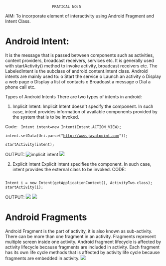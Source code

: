 
                         PRATICAL NO:5 
AIM: To incorporate element of interactivity using Android Fragment and Intent Class. 

# Android Intent: 
It is the message that is passed between components such as activities, content providers, broadcast receivers, services etc.
It is generally used with startActivity() method to invoke activity, broadcast receivers etc.
The LabeledIntent is the subclass of android.content.Intent class.
Android intents are mainly used to:
o	Start the service
o	Launch an activity
o	Display a web page
o	Display a list of contacts
o	Broadcast a message
o	Dial a phone call etc.

Types of Android Intents
 There are two types of intents in android: 

1.	Implicit Intent:
 Implicit Intent doesn't specify the component. In such case, intent provides information of available components provided by the system that is to be invoked.

Code:
<code>
Intent intent=new Intent(Intent.ACTION_VIEW);  
intent.setData(Uri.parse("http://www.javatpoint.com"));  
startActivity(intent);
</code>

OUTPUT:
![implicit intent](https://static.javatpoint.com/images/androidimages/implicitintentoutput2.png)
  ![](https://static.javatpoint.com/images/androidimages/implicitintentoutput3.png)


2) Explicit Intent
Explicit Intent specifies the component. In such case, intent provides the external class to be invoked.
CODE:
<code>
Intent i = new Intent(getApplicationContext(), ActivityTwo.class);  
startActivity(i);  
</code>

OUTPUT: 
  ![](https://static.javatpoint.com/images/androidimages/explicitintentoutput1.png)
  ![](https://static.javatpoint.com/images/androidimages/explicitintentoutput2.png)

# Android Fragments
Android Fragment is the part of activity, it is also known as sub-activity. There can be more than one fragment in an activity. Fragments represent multiple screen inside one activity.
Android fragment lifecycle is affected by activity lifecycle because fragments are included in activity.
Each fragment has its own life cycle methods that is affected by activity life cycle because fragments are embedded in activity.
 ![](https://static.javatpoint.com/images/androidimages/fragment.png)


